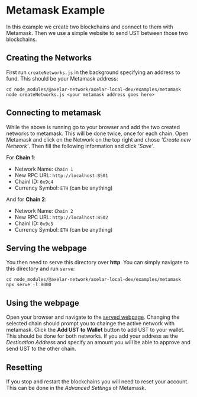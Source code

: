 # Metamask Example
In this example we create two blockchains and connect to them with Metamask. Then we use a simple website to send UST between those two blockchains.

## Creating the Networks 
First run `createNetworks.js` in the background specifying an address to fund. This should be your Metamask address:
```
cd node_modules/@axelar-network/axelar-local-dev/examples/metamask
node createNetworks.js <your metamask address goes here>
```

## Connecting to metamask
While the above is running go to your browser and add the two created networks to metamask. This will be done twice, once for each chain. Open Metamask and click on the Network on the top right and chose *'Create new Network'*. Then fill the following information and click *'Save'*.

For **Chain 1**:
- Network Name: `Chain 1`
- New RPC URL: `http://localhost:8501`
- ChainI ID: `0x9c4`
- Currency Symbol: `ETH` (can be anything)

And for **Chain 2**:
- Network Name: `Chain 2`
- New RPC URL: `http://localhost:8502`
- ChainI ID: `0x9c5`
- Currency Symbol: `ETH` (can be anything)

## Serving the webpage
You then need to serve this directory over **http**. You can simply navigate to this directory and run `serve`:
```
cd node_modules/@axelar-network/axelar-local-dev/examples/metamask
npx serve -l 8000
```

## Using the webpage
Open your browser and navigate to the [served webpage](http://localhost:8000). Changing the selected chain should prompt you to chainge the active network with metamask. Click the **Add UST to Wallet** button to add UST to your wallet. This should be done for both networks. If you add your address as the *Destination Address* and specify an amount you will be able to approve and send UST to the other chain.

## Resetting
If you stop and restart the blockchains you will need to reset your account. This can be done in the *Advanced Settings* of Metamask.

